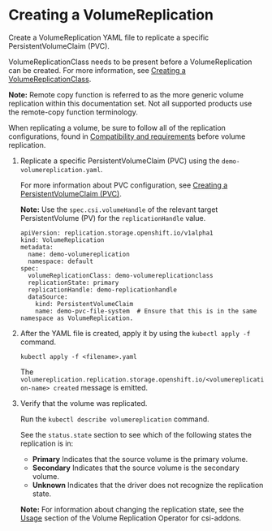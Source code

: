 # Creating a VolumeReplication

Create a VolumeReplication YAML file to replicate a specific PersistentVolumeClaim (PVC).

VolumeReplicationClass needs to be present before a VolumeReplication can be created. For more information, see [Creating a VolumeReplicationClass](creating_volumereplicationclass.md).

**Note:** Remote copy function is referred to as the more generic volume replication within this documentation set. Not all supported products use the remote-copy function terminology.

When replicating a volume, be sure to follow all of the replication configurations, found in [Compatibility and requirements](../installation/install_compatibility_requirements.md) before volume replication.

1.  Replicate a specific PersistentVolumeClaim (PVC) using the `demo-volumereplication.yaml`.

    For more information about PVC configuration, see [Creating a PersistentVolumeClaim (PVC)](creating_pvc.md).

    **Note:** Use the `spec.csi.volumeHandle` of the relevant target PersistentVolume (PV) for the `replicationHandle` value.

    ```
    apiVersion: replication.storage.openshift.io/v1alpha1
    kind: VolumeReplication
    metadata:
      name: demo-volumereplication
      namespace: default
    spec:
      volumeReplicationClass: demo-volumereplicationclass
      replicationState: primary
      replicationHandle: demo-replicationhandle
      dataSource:
        kind: PersistentVolumeClaim
        name: demo-pvc-file-system  # Ensure that this is in the same namespace as VolumeReplication.
    ```

2.  After the YAML file is created, apply it by using the `kubectl apply -f` command.

    ```
    kubectl apply -f <filename>.yaml
    ```

    The `volumereplication.replication.storage.openshift.io/<volumereplication-name> created` message is emitted.

3.  Verify that the volume was replicated.

    Run the `kubectl describe volumereplication` command.

    See the `status.state` section to see which of the following states the replication is in:

    -   **Primary** Indicates that the source volume is the primary volume.
    -   **Secondary** Indicates that the source volume is the secondary volume.
    -   **Unknown** Indicates that the driver does not recognize the replication state.

    **Note:** For information about changing the replication state, see the [Usage](https://github.com/csi-addons/volume-replication-operator/tree/v0.2.0#usage) section of the Volume Replication Operator for csi-addons.